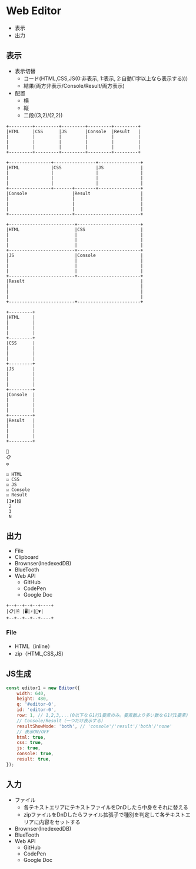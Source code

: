 # Web Editor

* 表示
* 出力

## 表示

* 表示切替
    * コード(HTML,CSS,JS(0:非表示, 1:表示, 2:自動(1字以上なら表示する)))
    * 結果(両方非表示/Console/Result/両方表示)
* 配置
    * 横
    * 縦
    * 二段((3,2)/(2,2))

```
+---------+---------+---------+---------+---------+
|HTML     |CSS      |JS       |Console  |Result   |
|         |         |         |         |         |
|         |         |         |         |         |
|         |         |         |         |         |
+---------+---------+---------+---------+---------+
```
```
+----------------+----------------+----------------+
|HTML            |CSS             |JS              |
|                |                |                |
|                |                |                |
|                |                |                |
+----------------+-------+--------+----------------+
|Console                 |Result                   |
|                        |                         |
|                        |                         |
|                        |                         |
+------------------------+-------------------------+
```
```
+-------------------------+------------------------+
|HTML                     |CSS                     |
|                         |                        |
|                         |                        |
|                         |                        |
+-------------------------+------------------------+
|JS                       |Console                 |
|                         |                        |
|                         |                        |
|                         |                        |
+-------------------------+------------------------+
|Result                                            |
|                                                  |
|                                                  |
|                                                  |
+-------------------------+------------------------+
```

```
+---------+
|HTML     |
|         |
|         |
|         |
+---------+
|CSS      |
|         |
|         |
|         |
+---------+
|JS       |
|         |
|         |
|         |
+---------+
|Console  |
|         |
|         |
|         |
+---------+
|Result   |
|         |
|         |
|         |
+---------+
```

```
👀
📋
⚙
```

```
☑ HTML
☑ CSS
☑ JS
☑ Console
☑ Result
[1▼]段
 2
 3
 N
```

## 出力

* File
* Clipboard
* Brownser(InedexedDB)
* BlueTooth
* Web API
    * GitHub
    * CodePen
    * Google Doc

```
+--+--+--+--+----+
|📋|🗎 |🖥️|⚡|🐙▼|
+--+--+--+--+----+
```

### File

* HTML（inline）
* zip（HTML,CSS,JS）

## JS生成

```javascript
const editor1 = new Editor({
    width: 640,
    height: 480,
    q: '#editor-0',
    id: 'editor-0',
    row: 1, // 1,2,3,...(0以下なら1行1要素のみ。要素数より多い数なら1行1要素)
    // Console/Result（一つだけ表示する）
    resultShowMode: 'both', // 'console'/'result'/'both'/'none'
    // 表示ON/OFF
    html: true,
    css: true,
    js: true,
    console: true,
    result: true,
});
```

## 入力

* ファイル
    * 各テキストエリアにテキストファイルをDnDしたら中身をそれに替える
    * zipファイルをDnDしたらファイル拡張子で種別を判定して各テキストエリアに内容をセットする
* Brownser(InedexedDB)
* BlueTooth
* Web API
    * GitHub
    * CodePen
    * Google Doc

